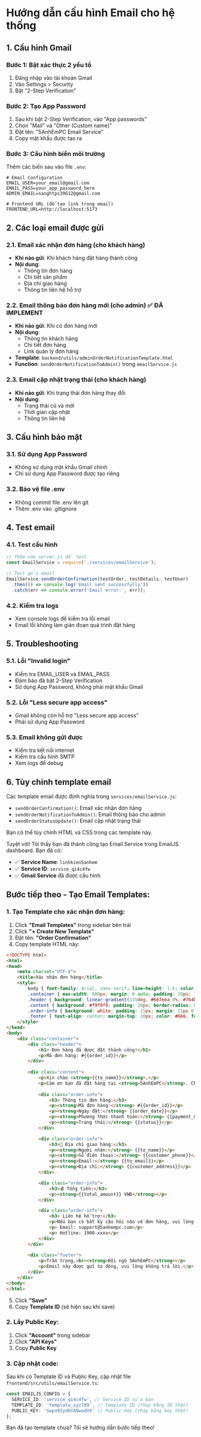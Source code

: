 # Hướng dẫn cấu hình Email cho hệ thống

## 1. Cấu hình Gmail

### Bước 1: Bật xác thực 2 yếu tố
1. Đăng nhập vào tài khoản Gmail
2. Vào Settings > Security
3. Bật "2-Step Verification"

### Bước 2: Tạo App Password
1. Sau khi bật 2-Step Verification, vào "App passwords"
2. Chọn "Mail" và "Other (Custom name)"
3. Đặt tên: "5AnhEmPC Email Service"
4. Copy mật khẩu được tạo ra

### Bước 3: Cấu hình biến môi trường
Thêm các biến sau vào file `.env`:

```env
# Email Configuration
EMAIL_USER=your_email@gmail.com
EMAIL_PASS=your_app_password_here
ADMIN_EMAIL=sanghtps39612@gmail.com

# Frontend URL (để tạo link trong email)
FRONTEND_URL=http://localhost:5173
```

## 2. Các loại email được gửi

### 2.1. Email xác nhận đơn hàng (cho khách hàng)
- **Khi nào gửi**: Khi khách hàng đặt hàng thành công
- **Nội dung**: 
  - Thông tin đơn hàng
  - Chi tiết sản phẩm
  - Địa chỉ giao hàng
  - Thông tin liên hệ hỗ trợ

### 2.2. Email thông báo đơn hàng mới (cho admin) ✅ ĐÃ IMPLEMENT
- **Khi nào gửi**: Khi có đơn hàng mới
- **Nội dung**:
  - Thông tin khách hàng
  - Chi tiết đơn hàng
  - Link quản lý đơn hàng
- **Template**: `backend/utils/adminOrderNotificationTemplate.html`
- **Function**: `sendOrderNotificationToAdmin()` trong `emailService.js`

### 2.3. Email cập nhật trạng thái (cho khách hàng)
- **Khi nào gửi**: Khi trạng thái đơn hàng thay đổi
- **Nội dung**:
  - Trạng thái cũ và mới
  - Thời gian cập nhật
  - Thông tin liên hệ

## 3. Cấu hình bảo mật

### 3.1. Sử dụng App Password
- Không sử dụng mật khẩu Gmail chính
- Chỉ sử dụng App Password được tạo riêng

### 3.2. Bảo vệ file .env
- Không commit file .env lên git
- Thêm .env vào .gitignore

## 4. Test email

### 4.1. Test cấu hình
```javascript
// Thêm vào server.js để test
const EmailService = require('./services/emailService');

// Test gửi email
EmailService.sendOrderConfirmation(testOrder, testDetails, testUser)
  .then(() => console.log('Email sent successfully'))
  .catch(err => console.error('Email error:', err));
```

### 4.2. Kiểm tra logs
- Xem console logs để kiểm tra lỗi email
- Email lỗi không làm gián đoạn quá trình đặt hàng

## 5. Troubleshooting

### 5.1. Lỗi "Invalid login"
- Kiểm tra EMAIL_USER và EMAIL_PASS
- Đảm bảo đã bật 2-Step Verification
- Sử dụng App Password, không phải mật khẩu Gmail

### 5.2. Lỗi "Less secure app access"
- Gmail không còn hỗ trợ "Less secure app access"
- Phải sử dụng App Password

### 5.3. Email không gửi được
- Kiểm tra kết nối internet
- Kiểm tra cấu hình SMTP
- Xem logs để debug

## 6. Tùy chỉnh template email

Các template email được định nghĩa trong `services/emailService.js`:

- `sendOrderConfirmation()`: Email xác nhận đơn hàng
- `sendOrderNotificationToAdmin()`: Email thông báo cho admin
- `sendOrderStatusUpdate()`: Email cập nhật trạng thái

Bạn có thể tùy chỉnh HTML và CSS trong các template này. 

Tuyệt vời! Tôi thấy bạn đã thành công tạo Email Service trong EmailJS dashboard. Bạn đã có:

- ✅ **Service Name**: `linhkien5anhem`
- ✅ **Service ID**: `service_qi4c4fw`
- ✅ **Gmail Service** đã được cấu hình

##  **Bước tiếp theo - Tạo Email Templates:**

### **1. Tạo Template cho xác nhận đơn hàng:**
1. Click **"Email Templates"** trong sidebar bên trái
2. Click **"+ Create New Template"**
3. Đặt tên: **"Order Confirmation"**
4. Copy template HTML này:

```html
<!DOCTYPE html>
<html>
<head>
    <meta charset="UTF-8">
    <title>Xác nhận đơn hàng</title>
    <style>
        body { font-family: Arial, sans-serif; line-height: 1.6; color: #333; }
        .container { max-width: 600px; margin: 0 auto; padding: 20px; }
        .header { background: linear-gradient(135deg, #667eea 0%, #764ba2 100%); color: white; padding: 20px; text-align: center; border-radius: 10px 10px 0 0; }
        .content { background: #f9f9f9; padding: 20px; border-radius: 0 0 10px 10px; }
        .order-info { background: white; padding: 15px; margin: 15px 0; border-radius: 5px; border-left: 4px solid #667eea; }
        .footer { text-align: center; margin-top: 20px; color: #666; font-size: 14px; }
    </style>
</head>
<body>
    <div class="container">
        <div class="header">
            <h1> Đơn hàng đã được đặt thành công!</h1>
            <p>Mã đơn hàng: #{{order_id}}</p>
        </div>
        
        <div class="content">
            <p>Xin chào <strong>{{to_name}}</strong>,</p>
            <p>Cảm ơn bạn đã đặt hàng tại <strong>5AnhEmPC</strong>. Chúng tôi đã nhận được đơn hàng của bạn và đang xử lý.</p>
            
            <div class="order-info">
                <h3> Thông tin đơn hàng:</h3>
                <p><strong>Mã đơn hàng:</strong> #{{order_id}}</p>
                <p><strong>Ngày đặt:</strong> {{order_date}}</p>
                <p><strong>Phương thức thanh toán:</strong> {{payment_method}}</p>
                <p><strong>Trạng thái:</strong> {{status}}</p>
            </div>

            <div class="order-info">
                <h3>📍 Địa chỉ giao hàng:</h3>
                <p><strong>Người nhận:</strong> {{to_name}}</p>
                <p><strong>Số điện thoại:</strong> {{customer_phone}}</p>
                <p><strong>Email:</strong> {{to_email}}</p>
                <p><strong>Địa chỉ:</strong> {{customer_address}}</p>
            </div>

            <div class="order-info">
                <h3>💰 Tổng tiền:</h3>
                <p><strong>{{total_amount}} VNĐ</strong></p>
            </div>

            <div class="order-info">
                <h3> Liên hệ hỗ trợ:</h3>
                <p>Nếu bạn có bất kỳ câu hỏi nào về đơn hàng, vui lòng liên hệ với chúng tôi:</p>
                <p> Email: support@5anhempc.com</p>
                <p> Hotline: 1900-xxxx</p>
            </div>
        </div>
        
        <div class="footer">
            <p>Trân trọng,<br><strong>Đội ngũ 5AnhEmPC</strong></p>
            <p>Email này được gửi tự động, vui lòng không trả lời.</p>
        </div>
    </div>
</body>
</html>
```

5. Click **"Save"**
6. Copy **Template ID** (sẽ hiện sau khi save)

### **2. Lấy Public Key:**
1. Click **"Account"** trong sidebar
2. Click **"API Keys"**
3. Copy **Public Key**

### **3. Cập nhật code:**
Sau khi có Template ID và Public Key, cập nhật file `frontend/src/utils/emailService.ts`:

```typescript
const EMAILJS_CONFIG = {
  SERVICE_ID: 'service_qi4c4fw', // Service ID của bạn
  TEMPLATE_ID: 'template_xyz789', // Template ID (thay bằng ID thật)
  PUBLIC_KEY: 'Swpu9Iyd6YA9wadVX' // Public Key (thay bằng key thật)
};
```

Bạn đã tạo template chưa? Tôi sẽ hướng dẫn bước tiếp theo! 